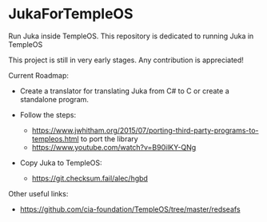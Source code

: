 # JukaForTempleOS
Run Juka inside TempleOS. This repository is dedicated to running Juka in TempleOS

This project is still in very early stages. Any contribution is appreciated!

Current Roadmap:

- Create a translator for translating Juka from C# to C or create a standalone program.
- Follow the steps: 
  - https://www.jwhitham.org/2015/07/porting-third-party-programs-to-templeos.html to port the library
  - https://www.youtube.com/watch?v=B90ilKY-QNg

- Copy Juka to TempleOS:
  - https://git.checksum.fail/alec/hgbd

Other useful links:
- https://github.com/cia-foundation/TempleOS/tree/master/redseafs
